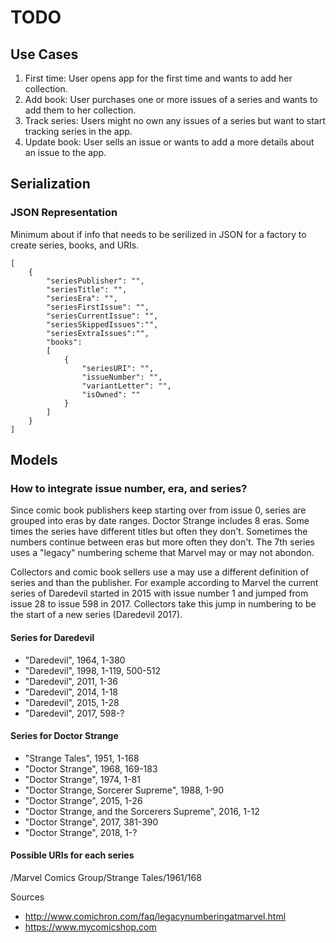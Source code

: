 #  TODO

## Use Cases

1. First time: User opens app for the first time and wants to add her collection.
2. Add book: User purchases one or more issues of a series and wants to add them to her collection.
3. Track series: Users might no own any issues of a series but want to start tracking series in the app.
4. Update book: User sells an issue or wants to add a more details about an issue to the app.

## Serialization

### JSON Representation

Minimum about if info that needs to be serilized in JSON for a factory to create series, books, and URIs.

```
[
    {
        "seriesPublisher": "",
        "seriesTitle": "",
        "seriesEra": "",
        "seriesFirstIssue": "",
        "seriesCurrentIssue": "",
        "seriesSkippedIssues":"",
        "seriesExtraIssues":"",
        "books": 
        [
            {
                "seriesURI": "",
                "issueNumber": "",
                "variantLetter": "",
                "isOwned": ""
            }
        ]
    }
]
```

## Models

### How to integrate issue number, era, and series?

Since comic book publishers keep starting over from issue 0, series are grouped into eras by date ranges. 
Doctor Strange includes 8 eras. Some times the series have different titles but often they don't. Sometimes 
the numbers continue between eras but more often they don't. The 7th series uses a "legacy" numbering 
scheme that Marvel may or may not abondon. 

Collectors and comic book sellers use a may use a different
definition of series and than the publisher. For example according to Marvel the current series of Daredevil
started in 2015 with issue number 1 and jumped from issue 28 to issue 598 in 2017. Collectors take this jump in
numbering to be the start of a new series (Daredevil 2017).

#### Series for Daredevil

- "Daredevil", 1964, 1-380
- "Daredevil", 1998, 1-119, 500-512
- "Daredevil", 2011, 1-36
- "Daredevil", 2014, 1-18
- "Daredevil", 2015, 1-28
- "Daredevil", 2017, 598-?

#### Series for Doctor Strange

- "Strange Tales", 1951, 1-168
- "Doctor Strange", 1968, 169-183
- "Doctor Strange", 1974,  1-81
- "Doctor Strange, Sorcerer Supreme", 1988, 1-90
- "Doctor Strange", 2015, 1-26
- "Doctor Strange, and the Sorcerers Supreme", 2016, 1-12
- "Doctor Strange", 2017, 381-390
- "Doctor Strange", 2018, 1-?

#### Possible URIs for each series

/Marvel Comics Group/Strange Tales/1961/168

Sources

- <http://www.comichron.com/faq/legacynumberingatmarvel.html>
- <https://www.mycomicshop.com>
